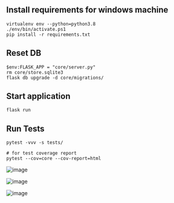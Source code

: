 ## Install requirements for windows machine
```
virtualenv env --python=python3.8
./env/bin/activate.ps1
pip install -r requirements.txt
```

## Reset DB
```
$env:FLASK_APP = "core/server.py"
rm core/store.sqlite3
flask db upgrade -d core/migrations/
```

## Start application
```
flask run
```

## Run Tests
```
pytest -vvv -s tests/

# for test coverage report
pytest --cov=core --cov-report=html
```
![image](https://github.com/user-attachments/assets/9a60958b-9172-4b19-b649-df7b8b5de139)

![image](https://github.com/user-attachments/assets/af083b13-815f-40b9-b8ab-ad2a10659968)

![image](https://github.com/user-attachments/assets/35804b2e-3288-45a7-a6f3-c3c6a805b444)
